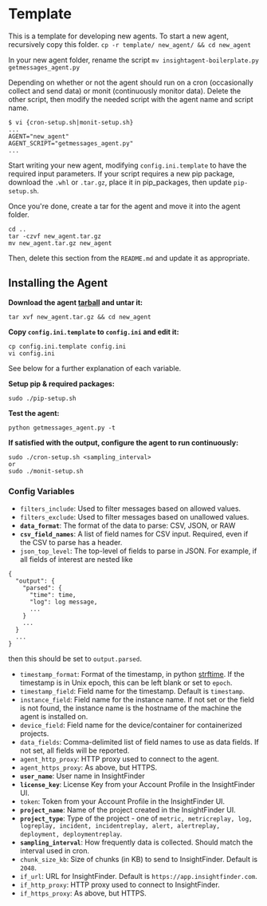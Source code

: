 # Template
This is a template for developing new agents.
To start a new agent, recursively copy this folder.
`cp -r template/ new_agent/ && cd new_agent`

In your new agent folder, rename the script
`mv insightagent-boilerplate.py getmessages_agent.py`

Depending on whether or not the agent should run on a cron (occasionally collect and send data) or monit (continuously monitor data). Delete the other script, then modify the needed script with the agent name and script name.
```
$ vi {cron-setup.sh|monit-setup.sh}
...
AGENT="new_agent"
AGENT_SCRIPT="getmessages_agent.py"
...
```

Start writing your new agent, modifying `config.ini.template` to have the required input parameters. If your script requires a new pip package, download the `.whl` or `.tar.gz`, place it in pip_packages, then update `pip-setup.sh`.

Once you're done, create a tar for the agent and move it into the agent folder.

```
cd ..
tar -czvf new_agent.tar.gz
mv new_agent.tar.gz new_agent
```

Then, delete this section from the `README.md` and update it as appropriate.

## Installing the Agent
**Download the agent [tarball](link_to_tar) and untar it:**
```
tar xvf new_agent.tar.gz && cd new_agent
```

**Copy `config.ini.template` to `config.ini` and edit it:**
```
cp config.ini.template config.ini
vi config.ini
```
See below for a further explanation of each variable.

**Setup pip & required packages:**
```
sudo ./pip-setup.sh
```

**Test the agent:**
```
python getmessages_agent.py -t
```

**If satisfied with the output, configure the agent to run continuously:**
```
sudo ./cron-setup.sh <sampling_interval>
or
sudo ./monit-setup.sh
```

### Config Variables
* `filters_include`: Used to filter messages based on allowed values.
* `filters_exclude`: Used to filter messages based on unallowed values.
* **`data_format`**: The format of the data to parse: CSV, JSON, or RAW
* **`csv_field_names`**: A list of field names for CSV input. Required, even if the CSV to parse has a header.
* `json_top_level`: The top-level of fields to parse in JSON. For example, if all fields of interest are nested like 
```
{ 
  "output": {
    "parsed": {
      "time": time, 
      "log": log message,
      ...
    }
    ...
  }
  ...
}
```
then this should be set to `output.parsed`.
* `timestamp_format`: Format of the timestamp, in python [strftime](http://strftime.org/). If the timestamp is in Unix epoch, this can be left blank or set to `epoch`.
* `timestamp_field`: Field name for the timestamp. Default is `timestamp`.
* `instance_field`: Field name for the instance name. If not set or the field is not found, the instance name is the hostname of the machine the agent is installed on.
* `device_field`: Field name for the device/container for containerized projects.
* `data_fields`: Comma-delimited list of field names to use as data fields. If not set, all fields will be reported.
* `agent_http_proxy`: HTTP proxy used to connect to the agent.
* `agent_https_proxy`: As above, but HTTPS.
* **`user_name`**: User name in InsightFinder
* **`license_key`**: License Key from your Account Profile in the InsightFinder UI.
* `token`: Token from your Account Profile in the InsightFinder UI.
* **`project_name`**: Name of the project created in the InsightFinder UI.
* **`project_type`**: Type of the project - one of `metric, metricreplay, log, logreplay, incident, incidentreplay, alert, alertreplay, deployment, deploymentreplay`.
* **`sampling_interval`**: How frequently data is collected. Should match the interval used in cron.
* `chunk_size_kb`: Size of chunks (in KB) to send to InsightFinder. Default is `2048`.
* `if_url`: URL for InsightFinder. Default is `https://app.insightfinder.com`.
* `if_http_proxy`: HTTP proxy used to connect to InsightFinder.
* `if_https_proxy`: As above, but HTTPS.
